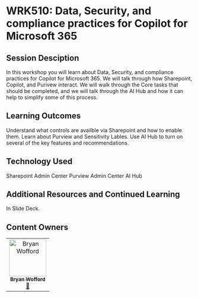 # WRK510: Data, Security, and compliance practices for Copilot for Microsoft 365

## Session Desciption

In this workshop you will learn about Data, Security, and compliance practices for Copilot for Microsoft 365.   We will talk through how Sharepoint, Copilot, and Purivew interact.   We will walk through the Core tasks that should be completed, and we will talk through the AI Hub and how it can help to simplify some of this process.

## Learning Outcomes
Understand what controls are availble via Sharepoint and how to enable them. 
Learn about Purview and Sensitivity Lables. 
Use AI Hub to turn on several of the key features and recommendations. 

## Technology Used
Sharepoint Admin Center
Purview Admin Center
AI Hub

## Additional Resources and Continued Learning
In Slide Deck.

## Content Owners


<!-- ALL-CONTRIBUTORS-LIST:START - Do not remove or modify this section -->

<table>
<tr>
    <td align="center"><a href="http://learnanalytics.microsoft.com">
        <img src="https://github.com/brwoff.png" width="100px;" alt="Bryan Wofford
"/><br />
        <sub><b>Bryan Wofford
</b></sub></a><br />
            <a href="https://github.com/brwoff" title="talk">📢</a> 
    </td>
</tr></table>

<!-- ALL-CONTRIBUTORS-LIST:END -->

